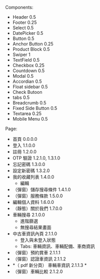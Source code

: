 Components:
- Header 0.5
- Footer 0.25
- Select 0.5
- DatePicker 0.5
- Button 0.5
- Anchor Button 0.25
- Product Block 0.5
- Swiper 1
- TextField 0.5
- Checkbox 0.25
- Countdown 0.5
- Modal 0.5
- Accordian 0.5
- Float sidebar 0.5
- Check Butoon
- tabs 0.5
- Breadcrumb 0.5
- Fixed Side Button 0.5
- Textarea 0.25
- Mobile Menu 0.5



Page:
- 首頁 0.0.0.0 
- 登入 1.1.0.0
- 註冊 1.2.0.0
- OTP 驗證 1.2.1.0, 1.3.1.0
- 忘記密碼 1.3.0.0
- 設定新密碼 1.3.2.0
- 我的收藏列表 1.4.0.0
	-  編輯
- （彈窗）儲存搜尋條件 1.4.1.0
- （彈窗）服務條款 1.5.0.0
- 編輯個人資料 1.6.0.0
- （靜態）關於我們 1.7.0.0
- 車輛搜尋 2.1.0.0
	- 進階篩選
	- 無搜尋結果畫面
- 中古車資訊內頁 2.1.1.0
	- 登入與未登入狀態
	- Tabs: 車輛資訊、車輛配備、車商資訊
- （彈窗）預約賞車 2.1.1.1
- （彈窗）認證車資訊 2.1.1.2
- *（ pdf 新分頁） 車輛車資訊 2.1.1.3 *
- （彈窗）車輛比較 2.1.2.0